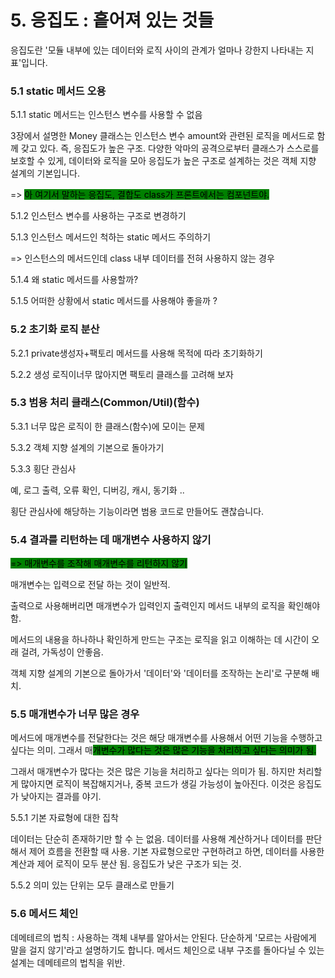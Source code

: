 # 5. 응집도 : 흩어져 있는 것들

응집도란 '모듈 내부에 있는 데이터와 로직 사이의 관계가 얼마나 강한지 나타내는 지표'입니다.



### 5.1 static 메서드 오용

5.1.1 static 메서드는 인스턴스 변수를 사용할 수 없음

3장에서 설명한 Money 클래스는 인스턴스 변수 amount와 관련된 로직을 메서드로 함께 갖고 있다. 즉, 응집도가 높은 구조. 다양한 악마의 공격으로부터 클래스가 스스로를 보호할 수 있게, 데이터와 로직을 모아 응집도가 높은 구조로 설계하는 것은 객체 지향 설계의 기본입니다.

\=> <mark style="background-color:green;">아 여기서 말하는 응집도, 결합도 class가 프론트에서는 컴포넌트야.</mark>



5.1.2 인스턴스 변수를 사용하는 구조로 변경하기

5.1.3 인스턴스 메서드인 척하는 static 메서드 주의하기

\=> 인스턴스의 메서드인데 class 내부 데이터를 전혀 사용하지 않는 경우

5.1.4 왜 static 메서드를 사용할까?

5.1.5 어떠한 상황에서 static 메서드를 사용해야 좋을까 ?



### 5.2 초기화 로직 분산

5.2.1 private생성자+팩토리 메서드를 사용해 목적에 따라 초기화하기

5.2.2 생성 로직이너무 많아지면 팩토리  클래스를 고려해  보자



### 5.3 범용 처리 클래스(Common/Util)(함수)

5.3.1 너무 많은 로직이 한 클래스(함수)에 모이는 문제

5.3.2 객체 지향 설계의 기본으로 돌아가기

5.3.3 횡단 관심사

예, 로그 출력, 오류 확인, 디버깅, 캐시, 동기화 ..

횡단 관심사에 해당하는 기능이라면 범용 코드로 만들어도 괜찮습니다.



### 5.4 결과를 리턴하는 데 매개변수 사용하지 않기

<mark style="background-color:green;">=> 매개변수를 조작해 매개변수를 리턴하지 않기</mark>

매개변수는 입력으로 전달 하는 것이 일반적.

출력으로 사용해버리면 매개변수가 입력인지 출력인지 메서드 내부의 로직을 확인해야 함.



&#x20;메서드의 내용을 하나하나 확인하게 만드는 구조는 로직을 읽고 이해하는 데 시간이 오래 걸려, 가독성이 안좋음.



객체 지향 설계의 기본으로 돌아가서 '데이터'와 '데이터를 조작하는 논리'로 구분해 배치.



### 5.5 매개변수가 너무 많은 경우

메서드에 매개변수를 전달한다는 것은 해당 매개변수를 사용해서 어떤 기능을 수행하고 싶다는 의미. 그래서 매<mark style="background-color:green;">개변수가 많다는 것은 많은 기능을 처리하고 싶다는 의미가 됨.</mark>&#x20;



그래서 매개변수가 많다는 것은 많은 기능을 처리하고 싶다는 의미가 됨. 하지만 처리할 게 많아지면 로직이 복잡해지거나, 중복 코드가 생길 가능성이 높아진다. 이것은 응집도가 낮아지는 결과를 야기.



5.5.1 기본 자료형에 대한 집착

데이터는 단순히 존재하기만 할 수 는 없음. 데이터를 사용해 계산하거나 데이터를 판단해서 제어 흐름을 전환할 때 사용. 기본 자료형으로만 구현하려고 하면, 데이터를 사용한 계산과 제어 로직이 모두 분산 됨. 응집도가 낮은 구조가 되는 것.



5.5.2 의미 있는 단위는 모두 클래스로 만들기



### 5.6 메서드 체인

데메테르의 법칙 : 사용하는 객체 내부를 알아서는 안된다. 단순하게 '모르는 사람에게 말을 걸지 않기'라고 설명하기도 합니다. 메서드 체인으로 내부 구조를 돌아다닐 수 있는 설계는 데메테르의 법칙을 위반.

